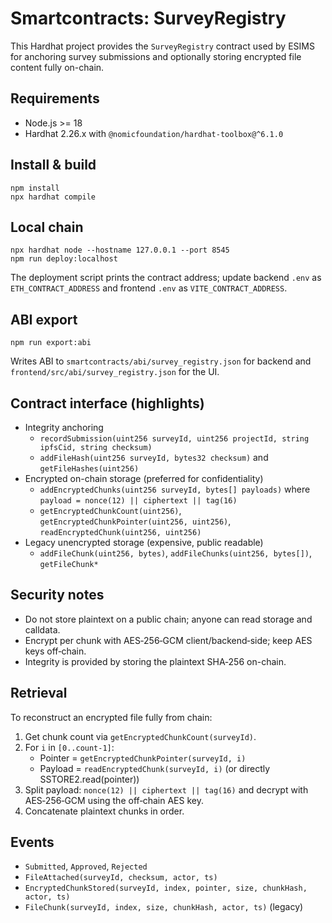 # Smartcontracts: SurveyRegistry

This Hardhat project provides the `SurveyRegistry` contract used by ESIMS for anchoring survey submissions and optionally storing encrypted file content fully on-chain.

## Requirements
- Node.js >= 18
- Hardhat 2.26.x with `@nomicfoundation/hardhat-toolbox@^6.1.0`

## Install & build
```
npm install
npx hardhat compile
```

## Local chain
```
npx hardhat node --hostname 127.0.0.1 --port 8545
npm run deploy:localhost
```
The deployment script prints the contract address; update backend `.env` as `ETH_CONTRACT_ADDRESS` and frontend `.env` as `VITE_CONTRACT_ADDRESS`.

## ABI export
```
npm run export:abi
```
Writes ABI to `smartcontracts/abi/survey_registry.json` for backend and `frontend/src/abi/survey_registry.json` for the UI.

## Contract interface (highlights)
- Integrity anchoring
  - `recordSubmission(uint256 surveyId, uint256 projectId, string ipfsCid, string checksum)`
  - `addFileHash(uint256 surveyId, bytes32 checksum)` and `getFileHashes(uint256)`
- Encrypted on-chain storage (preferred for confidentiality)
  - `addEncryptedChunks(uint256 surveyId, bytes[] payloads)` where `payload = nonce(12) || ciphertext || tag(16)`
  - `getEncryptedChunkCount(uint256)`, `getEncryptedChunkPointer(uint256, uint256)`, `readEncryptedChunk(uint256, uint256)`
- Legacy unencrypted storage (expensive, public readable)
  - `addFileChunk(uint256, bytes)`, `addFileChunks(uint256, bytes[])`, `getFileChunk*`

## Security notes
- Do not store plaintext on a public chain; anyone can read storage and calldata.
- Encrypt per chunk with AES‑256‑GCM client/backend‑side; keep AES keys off‑chain.
- Integrity is provided by storing the plaintext SHA‑256 on-chain.

## Retrieval
To reconstruct an encrypted file fully from chain:
1) Get chunk count via `getEncryptedChunkCount(surveyId)`.
2) For `i` in `[0..count-1]`:
   - Pointer = `getEncryptedChunkPointer(surveyId, i)`
   - Payload = `readEncryptedChunk(surveyId, i)` (or directly SSTORE2.read(pointer))
3) Split payload: `nonce(12) || ciphertext || tag(16)` and decrypt with AES‑256‑GCM using the off‑chain AES key.
4) Concatenate plaintext chunks in order.

## Events
- `Submitted`, `Approved`, `Rejected`
- `FileAttached(surveyId, checksum, actor, ts)`
- `EncryptedChunkStored(surveyId, index, pointer, size, chunkHash, actor, ts)`
- `FileChunk(surveyId, index, size, chunkHash, actor, ts)` (legacy)
